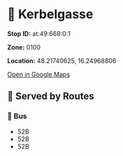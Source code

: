 # 🚉 Kerbelgasse


**Stop ID:** at:49:668:0:1

**Zone:** 0100

**Location:** 48.21740625, 16.24968806

[Open in Google Maps](https://www.google.com/maps?q=48.21740625,16.24968806)

## 🚆 Served by Routes

### 🚌 Bus
- 52B
- 52B
- 52B